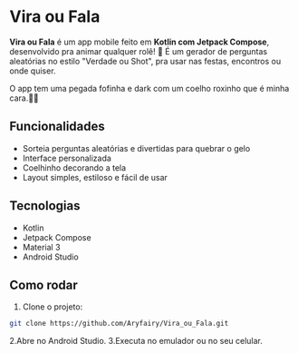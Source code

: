 # Vira ou Fala

**Vira ou Fala** é um app mobile feito em **Kotlin com Jetpack Compose**, desenvolvido pra animar qualquer rolê! 🎉 É um gerador de perguntas aleatórias no estilo "Verdade ou Shot", pra usar nas festas, encontros ou onde quiser.  

O app tem uma pegada fofinha e dark com um coelho roxinho que é minha cara.🐰💜

## Funcionalidades
- Sorteia perguntas aleatórias e divertidas para quebrar o gelo
- Interface personalizada
- Coelhinho decorando a tela
- Layout simples, estiloso e fácil de usar

## Tecnologias
- Kotlin
- Jetpack Compose
- Material 3
- Android Studio

## Como rodar
1. Clone o projeto:
```bash
git clone https://github.com/Aryfairy/Vira_ou_Fala.git
````
2.Abre no Android Studio.
3.Executa no emulador ou no seu celular.
